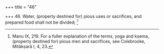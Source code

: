 +++
title = "46"

+++
46. Water, (property destined for) pious uses or sacrifices, and prepared food shall not be divided; [^43] 


[^43]:  Manu IX, 219. For a fuller explanation of the terms, yoga and kṣema, (property destined for) pious men and sacrifices, see Colebrooke, Mitākṣarā I, 4, 23.
